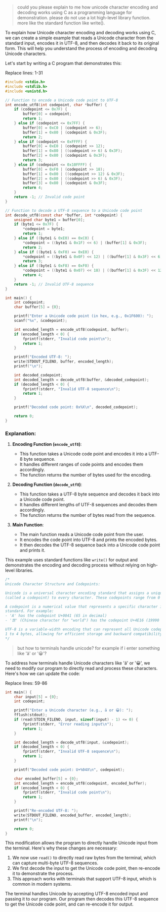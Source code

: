 
> could you please explain to me how unicode character encoding and decoding works
> using C as a programming language for demonstration. please do not use a lot
> high-level library function. more like the standard function like write().

To explain how Unicode character encoding and decoding works using C, we can create a simple example that reads a Unicode character from the standard input, encodes it in UTF-8, and then decodes it back to its original form. This will help you understand the process of encoding and decoding Unicode characters.

Let's start by writing a C program that demonstrates this:

Replace lines: 1-31
```c
#include <stdio.h>
#include <stdlib.h>
#include <unistd.h>

// Function to encode a Unicode code point to UTF-8
int encode_utf8(int codepoint, char *buffer) {
    if (codepoint <= 0x7F) {
        buffer[0] = codepoint;
        return 1;
    } else if (codepoint <= 0x7FF) {
        buffer[0] = 0xC0 | (codepoint >> 6);
        buffer[1] = 0x80 | (codepoint & 0x3F);
        return 2;
    } else if (codepoint <= 0xFFFF) {
        buffer[0] = 0xE0 | (codepoint >> 12);
        buffer[1] = 0x80 | ((codepoint >> 6) & 0x3F);
        buffer[2] = 0x80 | (codepoint & 0x3F);
        return 3;
    } else if (codepoint <= 0x10FFFF) {
        buffer[0] = 0xF0 | (codepoint >> 18);
        buffer[1] = 0x80 | ((codepoint >> 12) & 0x3F);
        buffer[2] = 0x80 | ((codepoint >> 6) & 0x3F);
        buffer[3] = 0x80 | (codepoint & 0x3F);
        return 4;
    }
    return -1; // Invalid code point
}

// Function to decode a UTF-8 sequence to a Unicode code point
int decode_utf8(const char *buffer, int *codepoint) {
    unsigned char byte1 = buffer[0];
    if (byte1 <= 0x7F) {
        *codepoint = byte1;
        return 1;
    } else if ((byte1 & 0xE0) == 0xC0) {
        *codepoint = ((byte1 & 0x1F) << 6) | (buffer[1] & 0x3F);
        return 2;
    } else if ((byte1 & 0xF0) == 0xE0) {
        *codepoint = ((byte1 & 0x0F) << 12) | ((buffer[1] & 0x3F) << 6) | (buffer[2] & 0x3F);
        return 3;
    } else if ((byte1 & 0xF8) == 0xF0) {
        *codepoint = ((byte1 & 0x07) << 18) | ((buffer[1] & 0x3F) << 12) | ((buffer[2] & 0x3F) << 6) | (buffer[3] & 0x3F);
        return 4;
    }
    return -1; // Invalid UTF-8 sequence
}

int main() {
    int codepoint;
    char buffer[5] = {0};

    printf("Enter a Unicode code point (in hex, e.g., 0x1F600): ");
    scanf("%x", &codepoint);

    int encoded_length = encode_utf8(codepoint, buffer);
    if (encoded_length < 0) {
        fprintf(stderr, "Invalid code point\n");
        return 1;
    }

    printf("Encoded UTF-8: ");
    write(STDOUT_FILENO, buffer, encoded_length);
    printf("\n");

    int decoded_codepoint;
    int decoded_length = decode_utf8(buffer, &decoded_codepoint);
    if (decoded_length < 0) {
        fprintf(stderr, "Invalid UTF-8 sequence\n");
        return 1;
    }

    printf("Decoded code point: 0x%X\n", decoded_codepoint);

    return 0;
}
```

### Explanation:
1. **Encoding Function (`encode_utf8`)**:
   - This function takes a Unicode code point and encodes it into a UTF-8 byte sequence.
   - It handles different ranges of code points and encodes them accordingly.
   - The function returns the number of bytes used for the encoding.

2. **Decoding Function (`decode_utf8`)**:
   - This function takes a UTF-8 byte sequence and decodes it back into a Unicode code point.
   - It handles different lengths of UTF-8 sequences and decodes them accordingly.
   - The function returns the number of bytes read from the sequence.

3. **Main Function**:
   - The main function reads a Unicode code point from the user.
   - It encodes the code point into UTF-8 and prints the encoded bytes.
   - It then decodes the UTF-8 sequence back into a Unicode code point and prints it.

This example uses standard functions like `write()` for output and demonstrates the encoding and decoding process without relying on high-level libraries.

```c
/*
Unicode Character Structure and Codepoints:

Unicode is a universal character encoding standard that assigns a unique number 
(called a codepoint) to every character. These codepoints range from 0 to 0x10FFFF.

A codepoint is a numerical value that represents a specific character in the Unicode 
standard. For example:
- 'A' has the codepoint U+0041 (65 in decimal)
- '世' (Chinese character for "world") has the codepoint U+4E16 (19990 in decimal)

UTF-8 is a variable-width encoding that can represent all Unicode codepoints using 
1 to 4 bytes, allowing for efficient storage and backward compatibility with ASCII.
*/
```

> but how to terminals handle unicode? for example if i enter something like 'ä'
> or '😀'?

To address how terminals handle Unicode characters like 'ä' or '😀', we need to modify our program to directly read and process these characters. Here's how we can update the code:

Replace lines: 59-86
```c
int main() {
    char input[5] = {0};
    int codepoint;

    printf("Enter a Unicode character (e.g., ä or 😀): ");
    fflush(stdout);
    if (read(STDIN_FILENO, input, sizeof(input) - 1) <= 0) {
        fprintf(stderr, "Error reading input\n");
        return 1;
    }

    int decoded_length = decode_utf8(input, &codepoint);
    if (decoded_length < 0) {
        fprintf(stderr, "Invalid UTF-8 sequence\n");
        return 1;
    }

    printf("Decoded code point: U+%04X\n", codepoint);

    char encoded_buffer[5] = {0};
    int encoded_length = encode_utf8(codepoint, encoded_buffer);
    if (encoded_length < 0) {
        fprintf(stderr, "Invalid code point\n");
        return 1;
    }

    printf("Re-encoded UTF-8: ");
    write(STDOUT_FILENO, encoded_buffer, encoded_length);
    printf("\n");

    return 0;
}
```

This modification allows the program to directly handle Unicode input from the terminal. Here's why these changes are necessary:

1. We now use `read()` to directly read raw bytes from the terminal, which can capture multi-byte UTF-8 sequences.
2. We first decode the input to get the Unicode code point, then re-encode it to demonstrate the process.
3. This approach works with terminals that support UTF-8 input, which is common in modern systems.

The terminal handles Unicode by accepting UTF-8 encoded input and passing it to our program. Our program then decodes this UTF-8 sequence to get the Unicode code point, and can re-encode it for output.

